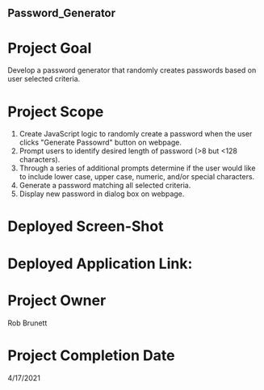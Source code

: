 ## Password_Generator

# Project Goal

Develop a password generator that randomly creates passwords based on user selected criteria.  

# Project Scope

1. Create JavaScript logic to randomly create a password when the user clicks "Generate Passowrd" button on webpage.
2. Prompt users to identify desired length of password (>8 but <128 characters).
3. Through a series of additional prompts determine if the user would like to include lower case, upper case, numeric, 
   and/or special characters.
4. Generate a password matching all selected criteria.
5. Display new password in dialog box on webpage.

# Deployed Screen-Shot

# Deployed Application Link:

# Project Owner

Rob Brunett

# Project Completion Date

4/17/2021

